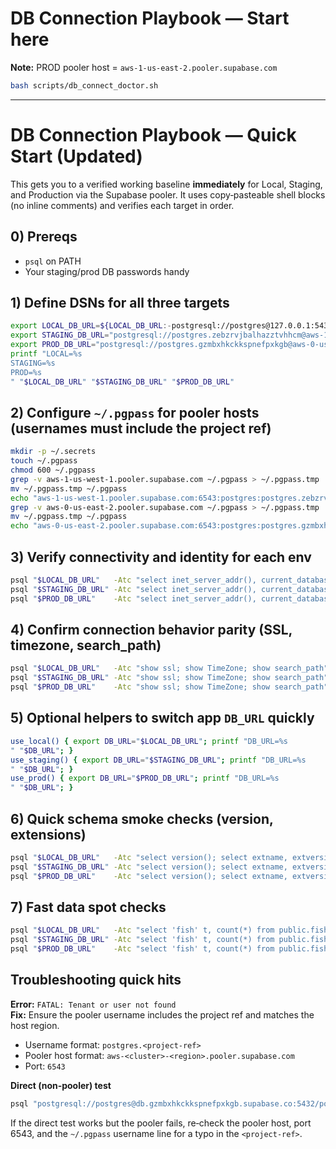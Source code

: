 # DB Connection Playbook — Start here

**Note:** PROD pooler host = `aws-1-us-east-2.pooler.supabase.com`


```bash
bash scripts/db_connect_doctor.sh
```
---
# DB Connection Playbook — Quick Start (Updated)

This gets you to a verified working baseline **immediately** for Local, Staging, and Production via the Supabase pooler. It uses copy‑pasteable shell blocks (no inline comments) and verifies each target in order.

## 0) Prereqs
- `psql` on PATH
- Your staging/prod DB passwords handy

## 1) Define DSNs for all three targets

```bash
export LOCAL_DB_URL=${LOCAL_DB_URL:-postgresql://postgres@127.0.0.1:5432/postgres?sslmode=disable}
export STAGING_DB_URL="postgresql://postgres.zebzrvjbalhazztvhhcm@aws-1-us-west-1.pooler.supabase.com:6543/postgres?sslmode=require"
export PROD_DB_URL="postgresql://postgres.gzmbxhkckkspnefpxkgb@aws-0-us-east-2.pooler.supabase.com:6543/postgres?sslmode=require"
printf "LOCAL=%s
STAGING=%s
PROD=%s
" "$LOCAL_DB_URL" "$STAGING_DB_URL" "$PROD_DB_URL"
```

## 2) Configure `~/.pgpass` for pooler hosts (usernames must include the project ref)

```bash
mkdir -p ~/.secrets
touch ~/.pgpass
chmod 600 ~/.pgpass
grep -v aws-1-us-west-1.pooler.supabase.com ~/.pgpass > ~/.pgpass.tmp || true
mv ~/.pgpass.tmp ~/.pgpass
echo "aws-1-us-west-1.pooler.supabase.com:6543:postgres:postgres.zebzrvjbalhazztvhhcm:<YOUR_STAGING_DB_PASSWORD>" >> ~/.pgpass
grep -v aws-0-us-east-2.pooler.supabase.com ~/.pgpass > ~/.pgpass.tmp || true
mv ~/.pgpass.tmp ~/.pgpass
echo "aws-0-us-east-2.pooler.supabase.com:6543:postgres:postgres.gzmbxhkckkspnefpxkgb:<YOUR_PROD_DB_PASSWORD>" >> ~/.pgpass
```

## 3) Verify connectivity and identity for each env

```bash
psql "$LOCAL_DB_URL"   -Atc "select inet_server_addr(), current_database(), current_user"
psql "$STAGING_DB_URL" -Atc "select inet_server_addr(), current_database(), current_user"
psql "$PROD_DB_URL"    -Atc "select inet_server_addr(), current_database(), current_user"
```

## 4) Confirm connection behavior parity (SSL, timezone, search_path)

```bash
psql "$LOCAL_DB_URL"   -Atc "show ssl; show TimeZone; show search_path"
psql "$STAGING_DB_URL" -Atc "show ssl; show TimeZone; show search_path"
psql "$PROD_DB_URL"    -Atc "show ssl; show TimeZone; show search_path"
```

## 5) Optional helpers to switch app `DB_URL` quickly

```bash
use_local() { export DB_URL="$LOCAL_DB_URL"; printf "DB_URL=%s
" "$DB_URL"; }
use_staging() { export DB_URL="$STAGING_DB_URL"; printf "DB_URL=%s
" "$DB_URL"; }
use_prod() { export DB_URL="$PROD_DB_URL"; printf "DB_URL=%s
" "$DB_URL"; }
```

## 6) Quick schema smoke checks (version, extensions)

```bash
psql "$LOCAL_DB_URL"   -Atc "select version(); select extname, extversion from pg_extension order by 1"
psql "$STAGING_DB_URL" -Atc "select version(); select extname, extversion from pg_extension order by 1"
psql "$PROD_DB_URL"    -Atc "select version(); select extname, extversion from pg_extension order by 1"
```

## 7) Fast data spot checks

```bash
psql "$LOCAL_DB_URL"   -Atc "select 'fish' t, count(*) from public.fish union all select 'transgenes', count(*) from public.transgenes union all select 'transgene_alleles', count(*) from public.transgene_alleles"
psql "$STAGING_DB_URL" -Atc "select 'fish' t, count(*) from public.fish union all select 'transgenes', count(*) from public.transgenes union all select 'transgene_alleles', count(*) from public.transgene_alleles"
psql "$PROD_DB_URL"    -Atc "select 'fish' t, count(*) from public.fish union all select 'transgenes', count(*) from public.transgenes union all select 'transgene_alleles', count(*) from public.transgene_alleles"
```

## Troubleshooting quick hits

**Error:** `FATAL: Tenant or user not found`  
**Fix:** Ensure the pooler username includes the project ref and matches the host region.
- Username format: `postgres.<project-ref>`
- Pooler host format: `aws-<cluster>-<region>.pooler.supabase.com`
- Port: `6543`

**Direct (non‑pooler) test**

```bash
psql "postgresql://postgres@db.gzmbxhkckkspnefpxkgb.supabase.co:5432/postgres?sslmode=require" -Atc "select version(), current_user"
```

If the direct test works but the pooler fails, re‑check the pooler host, port 6543, and the `~/.pgpass` username line for a typo in the `<project-ref>`.
